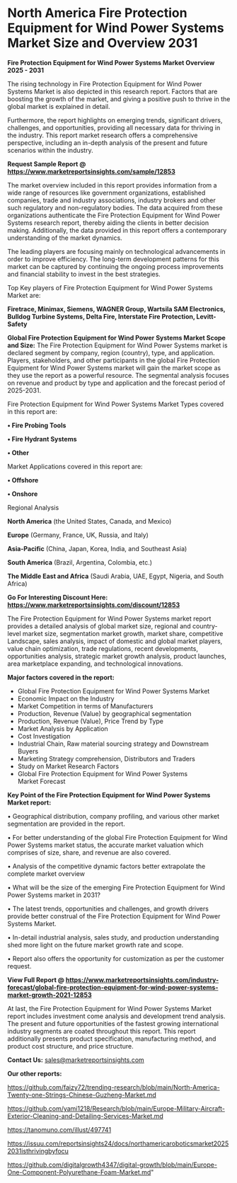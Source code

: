 # North America Fire Protection Equipment for Wind Power Systems Market Size and Overview 2031

<Strong> Fire Protection Equipment for Wind Power Systems Market Overview 2025 - 2031</strong>

The rising technology in Fire Protection Equipment for Wind Power Systems Market is also depicted in this research report. Factors that are boosting the growth of the market, and giving a positive push to thrive in the global market is explained in detail.

Furthermore, the report highlights on emerging trends, significant drivers, challenges, and opportunities, providing all necessary data for thriving in the industry. This report market research offers a comprehensive perspective, including an in-depth analysis of the present and future scenarios within the industry.

<strong>Request Sample Report @ <a href=https://www.marketreportsinsights.com/sample/12853>https://www.marketreportsinsights.com/sample/12853</a></strong>

The market overview included in this report provides information from a wide range of resources like government organizations, established companies, trade and industry associations, industry brokers and other such regulatory and non-regulatory bodies. The data acquired from these organizations authenticate the Fire Protection Equipment for Wind Power Systems research report, thereby aiding the clients in better decision making. Additionally, the data provided in this report offers a contemporary understanding of the market dynamics.

The leading players are focusing mainly on technological advancements in order to improve efficiency. The long-term development patterns for this market can be captured by continuing the ongoing process improvements and financial stability to invest in the best strategies.

Top Key players of Fire Protection Equipment for Wind Power Systems Market are:

<strong>Firetrace, Minimax, Siemens, WAGNER Group, Wartsila SAM Electronics, Bulldog Turbine Systems, Delta Fire, Interstate Fire Protection, Levitt-Safety</strong>

<strong><b>Global Fire Protection Equipment for Wind Power Systems Market Scope and Size:</b></strong>
The Fire Protection Equipment for Wind Power Systems market is declared segment by company, region (country), type, and application. Players, stakeholders, and other participants in the global Fire Protection Equipment for Wind Power Systems market will gain the market scope as they use the report as a powerful resource. The segmental analysis focuses on revenue and product by type and application and the forecast period of 2025-2031.

Fire Protection Equipment for Wind Power Systems Market Types covered in this report are:

<strong>• Fire Probing Tools

• Fire Hydrant Systems

• Other</strong>

Market Applications covered in this report are:

<strong>• Offshore

• Onshore</strong> 

Regional Analysis

<strong>North America</strong> (the United States, Canada, and Mexico)

<strong>Europe</strong> (Germany, France, UK, Russia, and Italy)

<strong>Asia-Pacific</strong> (China, Japan, Korea, India, and Southeast Asia)

<strong>South America</strong> (Brazil, Argentina, Colombia, etc.)

<strong>The Middle East and Africa</strong> (Saudi Arabia, UAE, Egypt, Nigeria, and South Africa)

<strong>Go For Interesting Discount Here: <a href=https://www.marketreportsinsights.com/discount/12853>https://www.marketreportsinsights.com/discount/12853</a></strong>

The Fire Protection Equipment for Wind Power Systems market report provides a detailed analysis of global market size, regional and country-level market size, segmentation market growth, market share, competitive Landscape, sales analysis, impact of domestic and global market players, value chain optimization, trade regulations, recent developments, opportunities analysis, strategic market growth analysis, product launches, area marketplace expanding, and technological innovations.

<strong><b>Major factors covered in the report:</b></strong>
<ul>
  <li>Global Fire Protection Equipment for Wind Power Systems Market </li>
  <li>Economic Impact on the Industry</li>
  <li>Market Competition in terms of Manufacturers</li>
  <li>Production, Revenue (Value) by geographical segmentation</li>
  <li>Production, Revenue (Value), Price Trend by Type</li>
  <li>Market Analysis by Application</li>
  <li>Cost Investigation</li>
  <li>Industrial Chain, Raw material sourcing strategy and Downstream Buyers</li>
  <li>Marketing Strategy comprehension, Distributors and Traders</li>
  <li>Study on Market Research Factors</li>
  <li>Global Fire Protection Equipment for Wind Power Systems Market Forecast</li>
</ul>

<strong><b>Key Point of the Fire Protection Equipment for Wind Power Systems Market report:</b></strong>

• Geographical distribution, company profiling, and various other market segmentation are provided in the report.

• For better understanding of the global Fire Protection Equipment for Wind Power Systems market status, the accurate market valuation which comprises of size, share, and revenue are also covered.

• Analysis of the competitive dynamic factors better extrapolate the complete market overview

• What will be the size of the emerging Fire Protection Equipment for Wind Power Systems market in 2031?

• The latest trends, opportunities and challenges, and growth drivers provide better construal of the Fire Protection Equipment for Wind Power Systems Market.

• In-detail industrial analysis, sales study, and production understanding shed more light on the future market growth rate and scope.

• Report also offers the opportunity for customization as per the customer request.

<strong><b>View Full Report @ <a href=https://www.marketreportsinsights.com/industry-forecast/global-fire-protection-equipment-for-wind-power-systems-market-growth-2021-12853>https://www.marketreportsinsights.com/industry-forecast/global-fire-protection-equipment-for-wind-power-systems-market-growth-2021-12853</a></b></strong>


At last, the Fire Protection Equipment for Wind Power Systems Market report includes investment come analysis and development trend analysis. The present and future opportunities of the fastest growing international industry segments are coated throughout this report. This report additionally presents product specification, manufacturing method, and product cost structure, and price structure.

<strong>Contact Us:</strong>
sales@marketreportsinsights.com

<strong>Our other reports:</strong>

<a href=https://github.com/faizy72/trending-research/blob/main/North-America-Twenty-one-Strings-Chinese-Guzheng-Market.md>https://github.com/faizy72/trending-research/blob/main/North-America-Twenty-one-Strings-Chinese-Guzheng-Market.md</a>

<a href=https://github.com/yami1218/Research/blob/main/Europe-Military-Aircraft-Exterior-Cleaning-and-Detailing-Services-Market.md>https://github.com/yami1218/Research/blob/main/Europe-Military-Aircraft-Exterior-Cleaning-and-Detailing-Services-Market.md</a>

<a href=https://tanomuno.com/illust/497741>https://tanomuno.com/illust/497741</a>

<a href=https://issuu.com/reportsinsights24/docs/northamericaroboticsmarket20252031isthrivingbyfocu>https://issuu.com/reportsinsights24/docs/northamericaroboticsmarket20252031isthrivingbyfocu</a>

<a href=https://github.com/digitalgrowth4347/digital-growth/blob/main/Europe-One-Component-Polyurethane-Foam-Market.md>https://github.com/digitalgrowth4347/digital-growth/blob/main/Europe-One-Component-Polyurethane-Foam-Market.md</a>"
